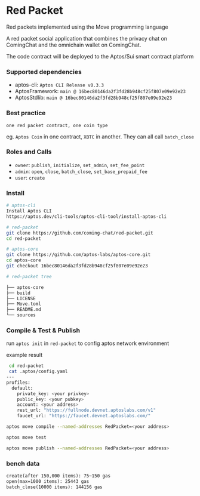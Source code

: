 # Red Packet
Red packets implemented using the Move programming language

A red packet social application that combines the privacy chat on ComingChat and the omnichain wallet on ComingChat.

The code contract will be deployed to the Aptos/Sui smart contract platform

### Supported dependencies
- aptos-cli: `Aptos CLI Release v0.3.3`
- AptosFramework: `main @ 16bec80146da2f3fd28b948cf25f807e09e92e23`
- AptosStdlib: `main @ 16bec80146da2f3fd28b948cf25f807e09e92e23`

### Best practice
`one red packet contract, one coin type`

eg. `Aptos Coin` in one contract, `XBTC` in another. 
They can all call `batch_close`

### Roles and Calls
- `owner`: `publish`, `initialize`, `set_admin`, `set_fee_point`
- `admin`: `open`, `close`, `batch_close`, `set_base_prepaid_fee`
- `user`: `create`

### Install
```bash
# aptos-cli
Install Aptos CLI
https://aptos.dev/cli-tools/aptos-cli-tool/install-aptos-cli

# red-packet
git clone https://github.com/coming-chat/red-packet.git
cd red-packet

# aptos-core
git clone https://github.com/aptos-labs/aptos-core.git
cd aptos-core
git checkout 16bec80146da2f3fd28b948cf25f807e09e92e23

# red-packet tree

├── aptos-core
├── build
├── LICENSE
├── Move.toml
├── README.md
└── sources
```

### Compile & Test & Publish
run `aptos init` in `red-packet` to config aptos network environment

example result
```bash
 cd red-packet
 cat .aptos/config.yaml 
---
profiles:
  default:
    private_key: <your privkey>
    public_key: <your pubkey>
    account: <your address>
    rest_url: "https://fullnode.devnet.aptoslabs.com/v1"
    faucet_url: "https://faucet.devnet.aptoslabs.com/"

```

```bash
aptos move compile --named-addresses RedPacket=<your address>

aptos move test

aptos move publish --named-addresses RedPacket=<your address>
```

### bench data
```txt
create(after 150,000 items): 75~150 gas
open(max=1000 items): 25443 gas
batch_close(10000 items): 144156 gas
```
